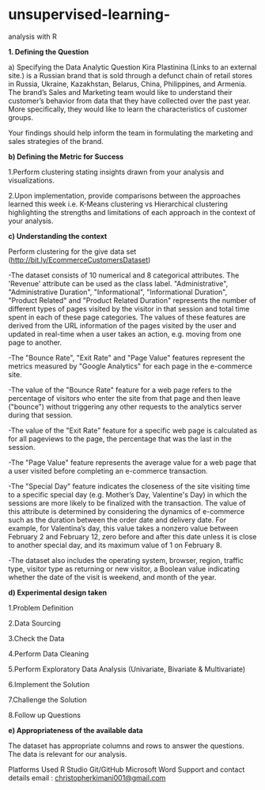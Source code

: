# unsupervised-learning-
analysis with R


**1. Defining the Question**

a) Specifying the Data Analytic Question
Kira Plastinina (Links to an external site.) is a Russian brand that is sold through a defunct chain of retail stores in Russia, Ukraine, Kazakhstan, Belarus, China, Philippines, and Armenia. The brand’s Sales and Marketing team would like to understand their customer’s behavior from data that they have collected over the past year. More specifically, they would like to learn the characteristics of customer groups.

Your findings should help inform the team in formulating the marketing and sales strategies of the brand.

**b) Defining the Metric for Success**

1.Perform clustering stating insights drawn from your analysis and visualizations.

2.Upon implementation, provide comparisons between the approaches learned this week i.e. K-Means clustering vs Hierarchical clustering highlighting the strengths and limitations of each approach in the context of your analysis.

**c) Understanding the context**

Perform clustering for the give data set (http://bit.ly/EcommerceCustomersDataset)

-The dataset consists of 10 numerical and 8 categorical attributes. The 'Revenue' attribute can be used as the class label. "Administrative", "Administrative Duration", "Informational", "Informational Duration", "Product Related" and "Product Related Duration" represents the number of different types of pages visited by the visitor in that session and total time spent in each of these page categories. The values of these features are derived from the URL information of the pages visited by the user and updated in real-time when a user takes an action, e.g. moving from one page to another.

-The "Bounce Rate", "Exit Rate" and "Page Value" features represent the metrics measured by "Google Analytics" for each page in the e-commerce site.

-The value of the "Bounce Rate" feature for a web page refers to the percentage of visitors who enter the site from that page and then leave ("bounce") without triggering any other requests to the analytics server during that session.

-The value of the "Exit Rate" feature for a specific web page is calculated as for all pageviews to the page, the percentage that was the last in the session.

-The "Page Value" feature represents the average value for a web page that a user visited before completing an e-commerce transaction.

-The "Special Day" feature indicates the closeness of the site visiting time to a specific special day (e.g. Mother’s Day, Valentine's Day) in which the sessions are more likely to be finalized with the transaction. The value of this attribute is determined by considering the dynamics of e-commerce such as the duration between the order date and delivery date. For example, for Valentina’s day, this value takes a nonzero value between February 2 and February 12, zero before and after this date unless it is close to another special day, and its maximum value of 1 on February 8.

-The dataset also includes the operating system, browser, region, traffic type, visitor type as returning or new visitor, a Boolean value indicating whether the date of the visit is weekend, and month of the year.

**d) Experimental design taken**

1.Problem Definition

2.Data Sourcing

3.Check the Data

4.Perform Data Cleaning

5.Perform Exploratory Data Analysis (Univariate, Bivariate & Multivariate)

6.Implement the Solution

7.Challenge the Solution

8.Follow up Questions

**e) Appropriateness of the available data**

The dataset has appropriate columns and rows to answer the questions. The data is relevant for our analysis.

Platforms Used
R Studio
Git/GitHub
Microsoft Word
Support and contact details
email : christopherkimani001@gmail.com

